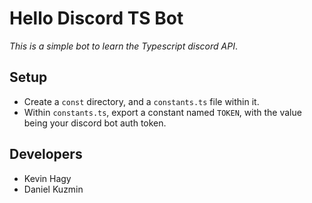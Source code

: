 # Hello Discord TS Bot
*This is a simple bot to learn the Typescript discord API*.

## Setup
- Create a `const` directory, and a `constants.ts` file within it.
 - Within `constants.ts`, export a constant named `TOKEN`, with the value being your discord bot auth token.

## Developers
- Kevin Hagy
- Daniel Kuzmin
